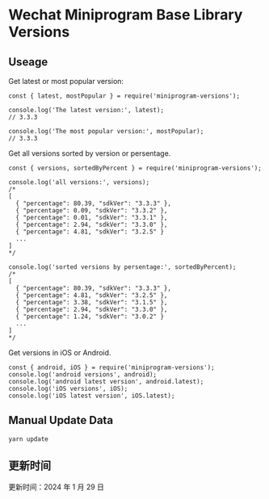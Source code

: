 
# Wechat Miniprogram Base Library Versions

## Useage

Get latest or most popular version:

```;
const { latest, mostPopular } = require('miniprogram-versions');

console.log('The latest version:', latest);
// 3.3.3

console.log('The most popular version:', mostPopular);
// 3.3.3

```

Get all versions sorted by version or persentage.

```
const { versions, sortedByPercent } = require('miniprogram-versions');

console.log('all versions:', versions);
/*
[
  { "percentage": 80.39, "sdkVer": "3.3.3" },
  { "percentage": 0.09, "sdkVer": "3.3.2" },
  { "percentage": 0.01, "sdkVer": "3.3.1" },
  { "percentage": 2.94, "sdkVer": "3.3.0" },
  { "percentage": 4.81, "sdkVer": "3.2.5" }
  ...
]
*/

console.log('sorted versions by persentage:', sortedByPercent);
/*
[
  { "percentage": 80.39, "sdkVer": "3.3.3" },
  { "percentage": 4.81, "sdkVer": "3.2.5" },
  { "percentage": 3.38, "sdkVer": "3.1.5" },
  { "percentage": 2.94, "sdkVer": "3.3.0" },
  { "percentage": 1.24, "sdkVer": "3.0.2" }
  ...
]
*/
```

Get versions in iOS or Android.

```
const { android, iOS } = require('miniprogram-versions');
console.log('android versions', android);
console.log('android latest version', android.latest);
console.log('iOS versions', iOS);
console.log('iOS latest version', iOS.latest);
```

## Manual Update Data

```
yarn update
```

## 更新时间

更新时间：2024 年 1 月 29 日
